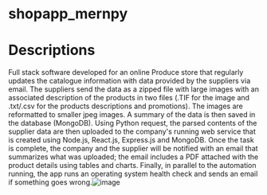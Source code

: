 # shopapp_mernpy

# Descriptions
Full stack software developed for an online Produce store that regularly updates the catalogue information with data provided by the suppliers via email. The suppliers send the data as a zipped file with large images with an associated description of the products in two files (.TIF for the image and .txt/.csv for the products descriptions and promotions). The images are reformatted to smaller jpeg images. A summary of the data is then saved in the database (MongoDB). Using Python request, the parsed contents of the supplier data are then uploaded to the company's running web service that is created using Node.js, React.js, Express.js and MongoDB. Once the task is complete, the company and the supplier will be notified with an email that summarizes what was uploaded; the email includes a PDF attached with the product details using tables and charts. Finally, in parallel to the automation running, the app runs an operating system health check and sends an email if something goes wrong.![image](https://user-images.githubusercontent.com/78501918/181847951-cf8903e7-09be-4232-abf0-35ec90b1612a.png)
